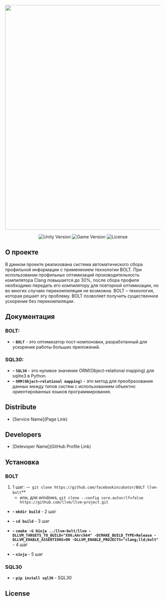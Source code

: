 <p align="center">
      <img src="Project Logo Url" width="726">
</p>

<p align="center">
   <img src="" alt="Unity Version">
   <img src="" alt="Game Version">
   <img src="" alt="License">
</p>

## О проекте 

В данном проекте реализована система автоматического сбора профильной информации с применением технологии BOLT.  При использовании профильных оптимизаций производительность компилятора Clang повышается до 30%, после сбора профиля необходимо передать его компилятору для повторной оптимизации, но во многих случаях перекомпиляция не возможна. BOLT – технология, которая решает эту проблему. BOLT позволяет получить существенное ускорение без перекомпиляции.  

## Документация

### BOLT:
- **-** **`BOLT`** - это оптимизатор пост-компоновки, разработанный для ускорения работы больших приложений.

### SQL30:
- **-** **`SQL30`** - это нуливое значение ORM(Object–relational mapping) для sqlite3 в Python.
- **-** **`ORM(Object–relational mapping)`** - это метод для преобразования данных  между типов систем с использованием объектно ориентированных языков программирования.
 
## Distribute

- [Service Name](Page Link)


## Developers

- [Delevoper Name](GitHub Profile Link)

## Установка
### BOLT
1. 1 шаг:
    -**-**` git clone https://github.com/facebookincubator/BOLT llvm-bolt`** 
    - или, для windows, ``git clone --config core.autocrlf=false
    https://github.com/llvm/llvm-project.git``

- **-** **`mkdir build`** - 2 шаг

- **-** **`cd build`** - 3 шаг

- **-** **`cmake -G Ninja ../llvm-bolt/llvm -DLLVM_TARGETS_TO_BUILD="X86;AArch64" -DCMAKE_BUILD_TYPE=Release -DLLVM_ENABLE_ASSERTIONS=ON -DLLVM_ENABLE_PROJECTS="clang;lld;bolt"`** - 4 шаг

- **-** **`ninja`** - 5 шаг

### SQL30
- **-** **`pip install sql30`** - SQL30

## License
